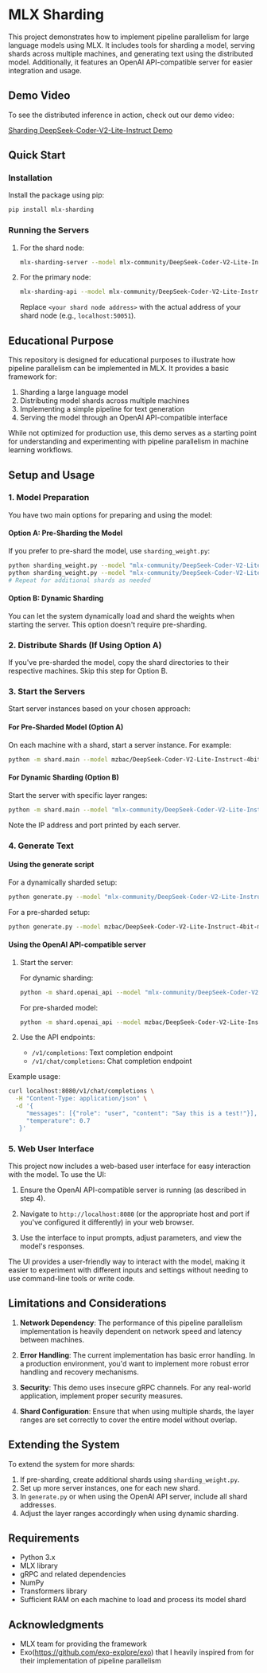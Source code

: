 # MLX Sharding

This project demonstrates how to implement pipeline parallelism for large language models using MLX. It includes tools for sharding a model, serving shards across multiple machines, and generating text using the distributed model. Additionally, it features an OpenAI API-compatible server for easier integration and usage.

## Demo Video

To see the distributed inference in action, check out our demo video:

[Sharding DeepSeek-Coder-V2-Lite-Instruct Demo](https://www.youtube.com/watch?v=saOboSfP76o)

## Quick Start

### Installation

Install the package using pip:

```bash
pip install mlx-sharding
```

### Running the Servers

1. For the shard node:

   ```bash
   mlx-sharding-server --model mlx-community/DeepSeek-Coder-V2-Lite-Instruct-4bit-mlx --start-layer 14 --end-layer 27
   ```

2. For the primary node:

   ```bash
   mlx-sharding-api --model mlx-community/DeepSeek-Coder-V2-Lite-Instruct-4bit-mlx --start-layer 0 --end-layer 14 --llm-shard-addresses <your shard node address>
   ```

   Replace `<your shard node address>` with the actual address of your shard node (e.g., `localhost:50051`).

## Educational Purpose

This repository is designed for educational purposes to illustrate how pipeline parallelism can be implemented in MLX. It provides a basic framework for:

1. Sharding a large language model
2. Distributing model shards across multiple machines
3. Implementing a simple pipeline for text generation
4. Serving the model through an OpenAI API-compatible interface

While not optimized for production use, this demo serves as a starting point for understanding and experimenting with pipeline parallelism in machine learning workflows.

## Setup and Usage

### 1. Model Preparation

You have two main options for preparing and using the model:

#### Option A: Pre-Sharding the Model

If you prefer to pre-shard the model, use `sharding_weight.py`:

```bash
python sharding_weight.py --model "mlx-community/DeepSeek-Coder-V2-Lite-Instruct-4bit-mlx" --output_dir shard_0 --start_layer 0 --end_layer 14 --total_layers 27
python sharding_weight.py --model "mlx-community/DeepSeek-Coder-V2-Lite-Instruct-4bit-mlx" --output_dir shard_1 --start_layer 14 --end_layer 27 --total_layers 27
# Repeat for additional shards as needed
```

#### Option B: Dynamic Sharding

You can let the system dynamically load and shard the weights when starting the server. This option doesn't require pre-sharding.

### 2. Distribute Shards (If Using Option A)

If you've pre-sharded the model, copy the shard directories to their respective machines. Skip this step for Option B.

### 3. Start the Servers

Start server instances based on your chosen approach:

#### For Pre-Sharded Model (Option A)

On each machine with a shard, start a server instance. For example:

```bash
python -m shard.main --model mzbac/DeepSeek-Coder-V2-Lite-Instruct-4bit-mlx-shard-1
```

#### For Dynamic Sharding (Option B)

Start the server with specific layer ranges:

```bash
python -m shard.main --model "mlx-community/DeepSeek-Coder-V2-Lite-Instruct-4bit-mlx" --start-layer 0 --end-layer 14
```

Note the IP address and port printed by each server.

### 4. Generate Text

#### Using the generate script

For a dynamically sharded setup:

```bash
python generate.py --model "mlx-community/DeepSeek-Coder-V2-Lite-Instruct-4bit-mlx" --start_layer 0 --end_layer 14 --server_address <remote_ip1>:<port1>,<remote_ip2>:<port2> --prompt "Your prompt here" --max_tokens 512
```

For a pre-sharded setup:

```bash
python generate.py --model mzbac/DeepSeek-Coder-V2-Lite-Instruct-4bit-mlx-shard-0 --server_address <remote_ip1>:<port1>,<remote_ip2>:<port2> --prompt "Your prompt here" --max_tokens 512
```

#### Using the OpenAI API-compatible server

1. Start the server:

   For dynamic sharding:

   ```bash
   python -m shard.openai_api --model "mlx-community/DeepSeek-Coder-V2-Lite-Instruct-4bit-mlx" --llm-shard-addresses localhost:50051,<remote_ip1>:<port1>,<remote_ip2>:<port2> --start-layer 0 --end-layer 14
   ```

   For pre-sharded model:

   ```bash
   python -m shard.openai_api --model mzbac/DeepSeek-Coder-V2-Lite-Instruct-4bit-mlx-shard-0 --llm-shard-addresses localhost:50051,<remote_ip1>:<port1>,<remote_ip2>:<port2>
   ```

2. Use the API endpoints:
   - `/v1/completions`: Text completion endpoint
   - `/v1/chat/completions`: Chat completion endpoint

Example usage:

```bash
curl localhost:8080/v1/chat/completions \
  -H "Content-Type: application/json" \
  -d '{
     "messages": [{"role": "user", "content": "Say this is a test!"}],
     "temperature": 0.7
   }'
```

### 5. Web User Interface

This project now includes a web-based user interface for easy interaction with the model. To use the UI:

1. Ensure the OpenAI API-compatible server is running (as described in step 4).

2. Navigate to `http://localhost:8080` (or the appropriate host and port if you've configured it differently) in your web browser.

3. Use the interface to input prompts, adjust parameters, and view the model's responses.

The UI provides a user-friendly way to interact with the model, making it easier to experiment with different inputs and settings without needing to use command-line tools or write code.

## Limitations and Considerations

1. **Network Dependency**: The performance of this pipeline parallelism implementation is heavily dependent on network speed and latency between machines.

2. **Error Handling**: The current implementation has basic error handling. In a production environment, you'd want to implement more robust error handling and recovery mechanisms.

3. **Security**: This demo uses insecure gRPC channels. For any real-world application, implement proper security measures.

4. **Shard Configuration**: Ensure that when using multiple shards, the layer ranges are set correctly to cover the entire model without overlap.

## Extending the System

To extend the system for more shards:

1. If pre-sharding, create additional shards using `sharding_weight.py`.
2. Set up more server instances, one for each new shard.
3. In `generate.py` or when using the OpenAI API server, include all shard addresses.
4. Adjust the layer ranges accordingly when using dynamic sharding.

## Requirements

- Python 3.x
- MLX library
- gRPC and related dependencies
- NumPy
- Transformers library
- Sufficient RAM on each machine to load and process its model shard

## Acknowledgments

- MLX team for providing the framework
- Exo(<https://github.com/exo-explore/exo>) that I heavily inspired from for their implementation of pipeline parallelism
